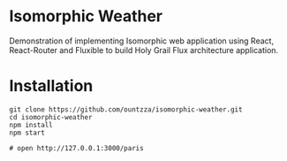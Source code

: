 # Isomorphic Weather

Demonstration of implementing Isomorphic web application using React, React-Router and Fluxible to build Holy Grail Flux architecture application.

# Installation

```
git clone https://github.com/ountzza/isomorphic-weather.git
cd isomorphic-weather
npm install
npm start

# open http://127.0.0.1:3000/paris
```

